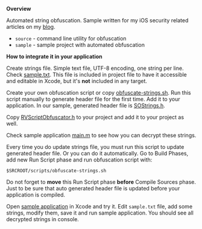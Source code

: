 **Overview**

Automated string obfuscation. Sample written for my iOS security related articles on my [blog](http://robertvojta.pro/).

* `source` - command line utility for obfuscation
* `sample` - sample project with automated obfuscation

**How to integrate it in your application**

Create strings file. Simple text file, UTF-8 encoding, one string per line. Check [sample.txt](https://github.com/robertvojta/RVStringObfuscator/blob/master/sample/StringObfuscatorSample/sample.txt). This file is included in project file to have it accessible and editable in Xcode, but it's **not** included in any target.

Create your own obfuscation script or copy [obfuscate-strings.sh](https://github.com/robertvojta/RVStringObfuscator/blob/master/sample/scripts/obfuscate-strings.sh). Run this script manually to generate header file for the first time. Add it to your application. In our sample, generated header file is [SOStrings.h](https://github.com/robertvojta/RVStringObfuscator/blob/master/sample/StringObfuscatorSample/SOStrings.h).

Copy [RVScriptObfuscator.h](https://github.com/robertvojta/RVStringObfuscator/blob/master/source/StringObfuscator/RVStringObfuscator.h) 
to your project and add it to your project as well.

Check sample application [main.m](https://github.com/robertvojta/RVStringObfuscator/blob/master/sample/StringObfuscatorSample/main.m) to see how you can decrypt these strings.

Every time you do update strings file, you must run this script to update generated header file. Or you can do it automatically. Go to Build Phases, add new Run Script phase and run obfuscation script with:

	$SRCROOT/scripts/obfuscate-strings.sh

Do not forget to **move** this Run Script phase **before** Compile Sources phase. Just to be sure that auto generated header file is updated before your application is compiled.

Open [sample application](https://github.com/robertvojta/RVStringObfuscator/tree/master/sample) in Xcode and try it. Edit `sample.txt` file, add some strings, modify them, save it and run sample application. You should see all decrypted strings in console.


